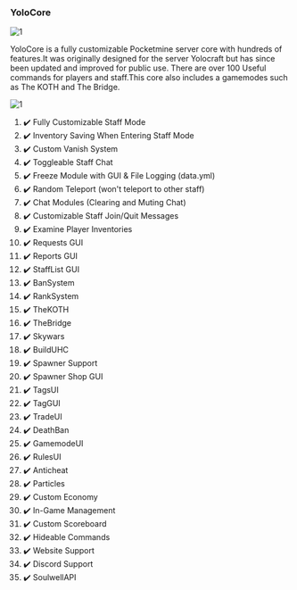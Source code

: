 ### YoloCore

![1](https://github.com/callumrawlinson/YoloCore/blob/main/images/title.png)  

YoloCore is a fully customizable Pocketmine server core with hundreds of features.It was originally designed for the server Yolocraft but has since been updated and improved for public use. There are over 100 Useful commands for players and staff.This core also includes a gamemodes such as The KOTH and The Bridge.

![1](https://github.com/callumrawlinson/YoloCore/blob/main/images/features.png)  

1.  ✔️ Fully Customizable Staff Mode   
2.  ✔️ Inventory Saving When Entering Staff Mode   
3.  ✔️ Custom Vanish System   
4.  ✔️ Toggleable Staff Chat   
5.  ✔️ Freeze Module with GUI & File Logging (data.yml)   
6.  ✔️ Random Teleport (won't teleport to other staff)   
7.  ✔️ Chat Modules (Clearing and Muting Chat)   
8.  ✔️ Customizable Staff Join/Quit Messages   
9.  ✔️ Examine Player Inventories  
10. ✔️ Requests GUI  
11. ✔️ Reports GUI  
12. ✔️ StaffList GUI  
13. ✔️ BanSystem  
14. ✔️ RankSystem  
15. ✔️ TheKOTH  
16. ✔️ TheBridge  
17. ✔️ Skywars   
18. ✔️ BuildUHC   
19. ✔️ Spawner Support  
20. ✔️ Spawner Shop GUI  
21. ✔️ TagsUI   
22. ✔️ TagGUI    
23. ✔️ TradeUI  
24. ✔️ DeathBan  
25. ✔️ GamemodeUI  
26. ✔️ RulesUI  
27. ✔️ Anticheat  
28. ✔️ Particles  
29. ✔️ Custom Economy  
30. ✔️ In-Game Management  
31. ✔️ Custom Scoreboard  
32. ✔️ Hideable Commands  
33. ✔️ Website Support  
34. ✔️ Discord Support  
35. ✔️ SoulwellAPI  
